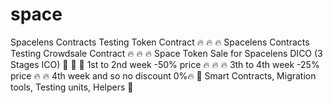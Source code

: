 # space
Spacelens Contracts Testing Token Contract :fire: :fire: :fire:
Spacelens Contracts Testing Crowdsale Contract :fire: :fire: :fire:
Space Token Sale for Spacelens DICO (3 Stages ICO) 🚀 🚀 🚀 1st to 2nd week -50% price 🔥 🔥 🔥 3th to 4th week -25% price 🔥 🔥 4th week and so no discount 0%🔥 🥇 Smart Contracts, Migration tools, Testing units, Helpers 🥇
